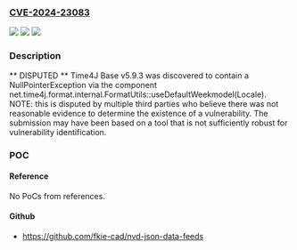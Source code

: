 ### [CVE-2024-23083](https://cve.mitre.org/cgi-bin/cvename.cgi?name=CVE-2024-23083)
![](https://img.shields.io/static/v1?label=Product&message=n%2Fa&color=blue)
![](https://img.shields.io/static/v1?label=Version&message=n%2Fa&color=blue)
![](https://img.shields.io/static/v1?label=Vulnerability&message=n%2Fa&color=brighgreen)

### Description

** DISPUTED ** Time4J Base v5.9.3 was discovered to contain a NullPointerException via the component net.time4j.format.internal.FormatUtils::useDefaultWeekmodel(Locale). NOTE: this is disputed by multiple third parties who believe there was not reasonable evidence to determine the existence of a vulnerability. The submission may have been based on a tool that is not sufficiently robust for vulnerability identification.

### POC

#### Reference
No PoCs from references.

#### Github
- https://github.com/fkie-cad/nvd-json-data-feeds

